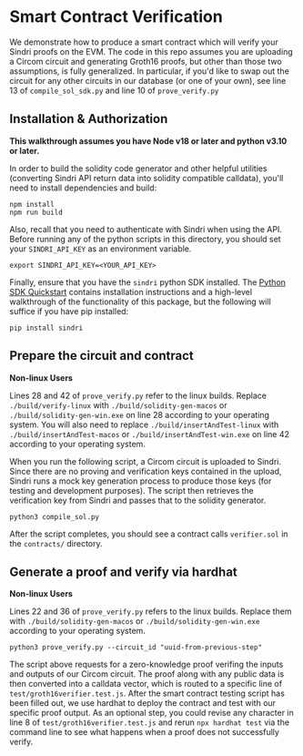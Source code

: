 # Smart Contract Verification

We demonstrate how to produce a smart contract which will verify your Sindri proofs on the EVM.
The code in this repo assumes you are uploading a Circom circuit and generating Groth16 proofs, but other than those two assumptions, is fully generalized.
In particular, if you'd like to swap out the circuit for any other circuits in our database (or one of your own), see line 13 of `compile_sol_sdk.py` and line 10 of `prove_verify.py`

## Installation & Authorization

**This walkthrough assumes you have Node v18 or later and python v3.10 or later.**

In order to build the solidity code generator and other helpful utilities (converting Sindri API return data into solidity compatible calldata), you'll need to install dependencies and build:

```
npm install
npm run build
```

Also, recall that you need to authenticate with Sindri when using the API.
Before running any of the python scripts in this directory, you should set your `SINDRI_API_KEY` as an environment variable.

```
export SINDRI_API_KEY=<YOUR_API_KEY>
```

Finally, ensure that you have the `sindri` python SDK installed.
The [Python SDK Quickstart](https://sindri.app/docs/getting-started/api-sdk/#python-sdk) contains installation instructions and a high-level walkthrough of the functionality of this package, but the following will suffice if you have pip installed:

```
pip install sindri
```

## Prepare the circuit and contract

**Non-linux Users**

Lines 28 and 42 of `prove_verify.py` refer to the linux builds. Replace `./build/verify-linux` with `./build/solidity-gen-macos` or `./build/solidity-gen-win.exe` on line 28 according to your operating system. You will also need to replace `./build/insertAndTest-linux` with `./build/insertAndTest-macos` or `./build/insertAndTest-win.exe` on line 42 according to your operating system.

When you run the following script, a Circom circuit is uploaded to Sindri.
Since there are no proving and verification keys contained in the upload, Sindri runs a mock key generation process to produce those keys (for testing and development purposes).
The script then retrieves the verification key from Sindri and passes that to the solidity generator.

```
python3 compile_sol.py
```

After the script completes, you should see a contract calls `verifier.sol` in the `contracts/` directory.

## Generate a proof and verify via hardhat

**Non-linux Users**

Lines 22 and 36 of `prove_verify.py` refers to the linux builds. Replace them with `./build/solidity-gen-macos` or `./build/solidity-gen-win.exe` according to your operating system.

```
python3 prove_verify.py --circuit_id "uuid-from-previous-step"
```

The script above requests for a zero-knowledge proof verifing the inputs and outputs of our Circom circuit.
The proof along with any public data is then converted into a calldata vector, which is routed to a specific line of `test/groth16verifier.test.js`.
After the smart contract testing script has been filled out, we use hardhat to deploy the contract and test with our specific proof output.
As an optional step, you could revise any character in line 8 of `test/groth16verifier.test.js` and rerun `npx hardhat test` via the command line to see what happens when a proof does not successfully verify.
